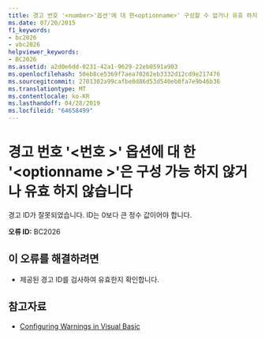 ```yaml
---
title: 경고 번호 '<number>'옵션'에 대 한<optionname>' 구성할 수 없거나 유효 하지 않습니다
ms.date: 07/20/2015
f1_keywords:
- bc2026
- vbc2026
helpviewer_keywords:
- BC2026
ms.assetid: a2d0e6dd-0231-42a1-9629-22eb0591a903
ms.openlocfilehash: 50eb8ce5369f7aea70262eb3332d12cd9e217476
ms.sourcegitcommit: 2701302a99cafbe0d86d53d540eb0fa7e9b46b36
ms.translationtype: MT
ms.contentlocale: ko-KR
ms.lasthandoff: 04/28/2019
ms.locfileid: "64658499"
---
```

# <a name="warning-number-number-for-the-option-optionname-is-either-not-configurable-or-not-valid"></a>경고 번호 '\<번호 >' 옵션에 대 한 '\<optionname >'은 구성 가능 하지 않거나 유효 하지 않습니다
경고 ID가 잘못되었습니다. ID는 0보다 큰 정수 값이어야 합니다.  
  
 **오류 ID:** BC2026  
  
## <a name="to-correct-this-error"></a>이 오류를 해결하려면  
  
- 제공된 경고 ID를 검사하여 유효한지 확인합니다.  
  
## <a name="see-also"></a>참고자료

- [Configuring Warnings in Visual Basic](/visualstudio/ide/configuring-warnings-in-visual-basic)
